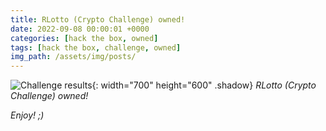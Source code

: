 ```yaml
---
title: RLotto (Crypto Challenge) owned!
date: 2022-09-08 00:00:01 +0000
categories: [hack the box, owned]
tags: [hack the box, challenge, owned]
img_path: /assets/img/posts/
---
```


![Challenge results](owned-rlotto.png){: width="700" height="600" .shadow}
_RLotto (Crypto Challenge) owned!_

_Enjoy! ;)_
